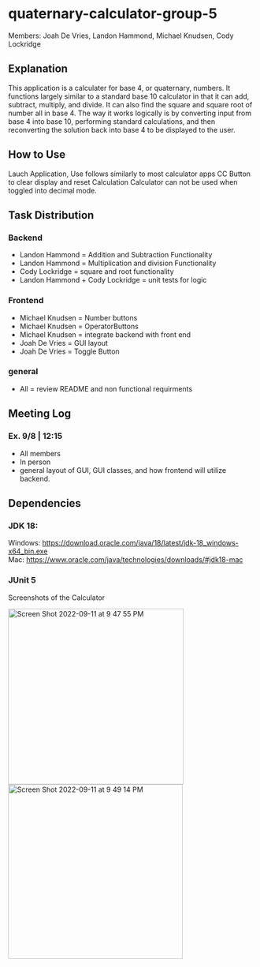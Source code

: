 # quaternary-calculator-group-5
Members: Joah De Vries, Landon Hammond,  Michael Knudsen, Cody Lockridge
## Explanation
This application is a calculater for base 4, or quaternary, numbers. It functions largely similar to a standard base 10 calculator in that it can add, subtract, multiply, and divide. It can also find the square and square root of number all in base 4. The way it works logically is by converting input from base 4 into base 10, performing standard calculations, and then reconverting the solution back into base 4 to be displayed to the user.

## How to Use
Lauch Application, Use follows similarly to most calculator apps
CC Button to clear display and reset Calculation
Calculator can not be used when toggled into decimal mode.

## Task Distribution
### Backend
* Landon Hammond = Addition and Subtraction Functionality
* Landon Hammond = Multiplication and division Functionality
* Cody Lockridge = square and root functionality
* Landon Hammond + Cody Lockridge = unit tests for logic
### Frontend
* Michael Knudsen = Number buttons
* Michael Knudsen = OperatorButtons
* Michael Knudsen = integrate backend with front end
* Joah De Vries = GUI layout
* Joah De Vries = Toggle Button
### general
* All = review README and non functional requirments


## Meeting Log
### Ex. 9/8 | 12:15
* All members
* In person
* general layout of GUI, GUI classes, and how frontend will utilize backend.

## Dependencies
### JDK 18: 
  Windows: https://download.oracle.com/java/18/latest/jdk-18_windows-x64_bin.exe  
  Mac: https://www.oracle.com/java/technologies/downloads/#jdk18-mac
  
 ### JUnit 5
 
 Screenshots of the Calculator

<img width="356" alt="Screen Shot 2022-09-11 at 9 47 55 PM" src="https://user-images.githubusercontent.com/46658947/189560775-5e884f98-7b98-401c-9300-809578ffaf65.png">

<img width="354" alt="Screen Shot 2022-09-11 at 9 49 14 PM" src="https://user-images.githubusercontent.com/46658947/189560800-d461855e-5b51-4f98-8caf-812970756210.png">
